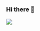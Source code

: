 ### Hi there 👋

<img src="https://github-readme-stats.vercel.app/api?username=sane-nature&&show_icons=true&title_color=ffffff&icon_color=bb2acf&text_color=daf7dc&bg_color=151515">

<!--
**sane-nature/sane-nature** is a ✨ _special_ ✨ repository because its `README.md` (this file) appears on your GitHub profile.

Here are some ideas to get you started:

- 🔭 I’m currently working on ...
- 🌱 I’m currently learning ...
- 👯 I’m looking to collaborate on ...
- 🤔 I’m looking for help with ...
- 💬 Ask me about ...
- 📫 How to reach me: ...
- 😄 Pronouns: ...
- ⚡ Fun fact: ...
-->
